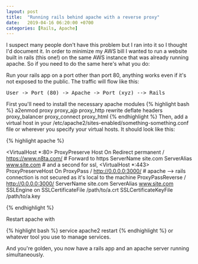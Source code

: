 ```yaml
---
layout: post
title:  "Running rails behind apache with a reverse proxy"
date:   2019-04-16 06:20:00 +0700
categories: [Rails, Apache]
---
```


I suspect many people don't have this problem but I ran into it so I thought I'd document it. In order to minimize my AWS bill I wanted to run a website built in rails (this one!) on the same AWS instance that was already running apache. So if you need to do the same here's what you do:

Run your rails app on a port other than port 80, anything works even if it's not exposed to the public. The traffic will flow like this:

<pre>
User -> Port (80) -> Apache -> Port (xyz) --> Rails
</pre>

First you'll need to install the necessary apache modules
{% highlight bash %}
a2enmod proxy proxy_ajp proxy_http rewrite deflate headers proxy_balancer proxy_connect proxy_html
{% endhighlight %}
Then, add a virtual host in your /etc/apache2/sites-enabled/something-something.conf file or wherever you specify your virtual hosts.
It should look like this:

{% highlight apache %}

<VirtualHost *:80> 
     ProxyPreserve
    Host On 
    Redirect permanent / https://www.n8ta.com/ # Forward to https 
    ServerName site.com 
    ServerAlias www.site.com 
</VirtualHost> # and a second for ssl, 
<VirtualHost *:443> 
     ProxyPreserveHost On 
     ProxyPass / http://0.0.0.0:3000/ # apache --> rails connection is not secured as it's local to the machine 
     ProxyPassReverse / http://0.0.0.0:3000/ 
     ServerName site.com 
     ServerAlias www.site.com 
     SSLEngine on 
     SSLCertificateFile /path/to/a.crt 
     SSLCertificateKeyFile /path/to/a.key 
</VirtualHost>

{% endhighlight %}

Restart apache with

{% highlight bash %}
service apache2 restart
{% endhighlight %}
or whatever tool you use to manage services.

And you're golden, you now have a rails app and an apache server running simultaneously. 